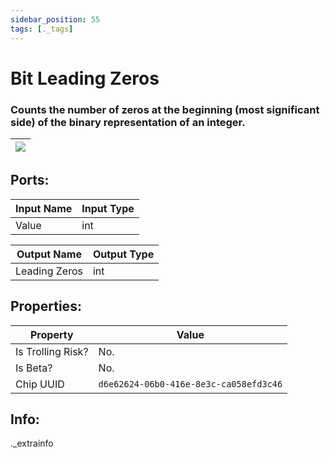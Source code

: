 ```yaml
---
sidebar_position: 55
tags: [._tags]
---
```


# Bit Leading Zeros


### Counts the number of zeros at the beginning (most significant side) of the binary representation of an integer.

| ![](https://images-ext-2.discordapp.net/external/MPmIaQzlEPmgGWlgi-WxBBXt0Bjv_zWPkg1y1f_sy3s/https/www.recroomcircuits.com/image/circuit/absolute-value?width=206&height=108) |
|-----|

## Ports:

| Input Name | Input Type |
|-----------|-----------|
| Value | int |

| Output Name | Output Type |
|-----------|-----------|
| Leading Zeros | int |

## Properties:

| Property  | Value |
|-------------------|-----------|
| Is Trolling Risk? | No. |
| Is Beta? | No. |
| Chip UUID | `d6e62624-06b0-416e-8e3c-ca058efd3c46` |

## Info:
._extrainfo